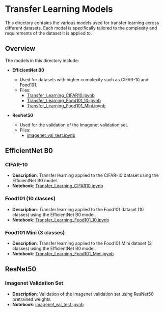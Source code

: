 # Transfer Learning Models

This directory contains the various models used for transfer learning across different datasets. Each model is specifically tailored to the complexity and requirements of the dataset it is applied to.

## Overview

The models in this directory include:

- **EfficientNet B0**
  - Used for datasets with higher complexity such as CIFAR-10 and Food101.
  - Files:
    - [Transfer_Learning_CIFAR10.ipynb](https://github.com/Aadharsh1/ML-Deep-Learning/blob/main/Transfer_Learning_Examples/Models/EfficientNet_B0/Transfer_Learning_CIFAR10.ipynb)
    - [Transfer_Learning_Food101_10.ipynb](https://github.com/Aadharsh1/ML-Deep-Learning/blob/main/Transfer_Learning_Examples/Models/EfficientNet_B0/Transfer_Learning_Food101_10.ipynb)
    - [Transfer_Learning_Food101_Mini.ipynb](https://github.com/Aadharsh1/ML-Deep-Learning/blob/main/Transfer_Learning_Examples/Models/EfficientNet_B0/Transfer_Learning_Food101_Mini.ipynb)

- **ResNet50**
  - Used for the validation of the Imagenet validation set.
  - Files:
    - [imagenet_val_test.ipynb](https://github.com/Aadharsh1/ML-Deep-Learning/blob/main/Transfer_Learning_Examples/Models/ResNet50/imagenet_val_test.ipynb)

## EfficientNet B0

### CIFAR-10
- **Description**: Transfer learning applied to the CIFAR-10 dataset using the EfficientNet B0 model.
- **Notebook**: [Transfer_Learning_CIFAR10.ipynb](https://github.com/Aadharsh1/ML-Deep-Learning/blob/main/Transfer_Learning_Examples/Models/EfficientNet_B0/Transfer_Learning_CIFAR10.ipynb)

### Food101 (10 classes)
- **Description**: Transfer learning applied to the Food101 dataset (10 classes) using the EfficientNet B0 model.
- **Notebook**: [Transfer_Learning_Food101_10.ipynb](https://github.com/Aadharsh1/ML-Deep-Learning/blob/main/Transfer_Learning_Examples/Models/EfficientNet_B0/Transfer_Learning_Food101_10.ipynb)

### Food101 Mini (3 classes)
- **Description**: Transfer learning applied to the Food101 Mini dataset (3 classes) using the EfficientNet B0 model.
- **Notebook**: [Transfer_Learning_Food101_Mini.ipynb](https://github.com/Aadharsh1/ML-Deep-Learning/blob/main/Transfer_Learning_Examples/Models/EfficientNet_B0/Transfer_Learning_Food101_Mini.ipynb)

## ResNet50

### Imagenet Validation Set
- **Description**: Validation of the Imagenet validation set using ResNet50 pretrained weights.
- **Notebook**: [imagenet_val_test.ipynb](https://github.com/Aadharsh1/ML-Deep-Learning/blob/main/Transfer_Learning_Examples/Models/ResNet50/imagenet_val_test.ipynb)

